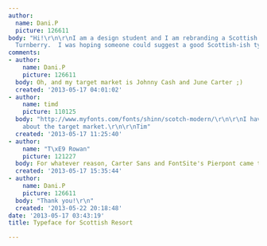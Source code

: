 ```yaml
---
author:
  name: Dani.P
  picture: 126611
body: "Hi!\r\n\r\nI am a design student and I am rebranding a Scottish resort called
  Turnberry.  I was hoping someone could suggest a good Scottish-ish typeface :)  Thanks!\r\n\r\n~Dani"
comments:
- author:
    name: Dani.P
    picture: 126611
  body: Oh, and my target market is Johnny Cash and June Carter ;)
  created: '2013-05-17 04:01:02'
- author:
    name: timd
    picture: 110125
  body: "http://www.myfonts.com/fonts/shinn/scotch-modern/\r\n\r\nI have no ideas
    about the target market.\r\n\r\nTim"
  created: '2013-05-17 11:25:40'
- author:
    name: "T\xE9 Rowan"
    picture: 121227
  body: For whatever reason, Carter Sans and FontSite's Pierpont came to mind.
  created: '2013-05-17 15:35:44'
- author:
    name: Dani.P
    picture: 126611
  body: "Thank you!\r\n"
  created: '2013-05-22 20:18:48'
date: '2013-05-17 03:43:19'
title: Typeface for Scottish Resort

---
```

